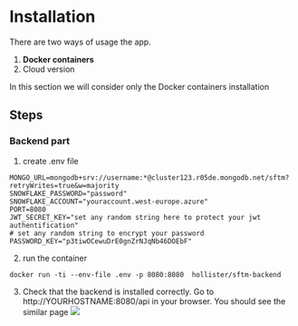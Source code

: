 # Installation

There are two ways of usage the app.
1. **Docker containers**
2. Cloud version

In this section we will consider only the Docker containers installation


## Steps

### Backend part

1. create .env file

```
MONGO_URL=mongodb+srv://username:*@cluster123.r05de.mongodb.net/sftm?retryWrites=true&w=majority
SNOWFLAKE_PASSWORD="password"
SNOWFLAKE_ACCOUNT="youraccount.west-europe.azure"
PORT=8080
JWT_SECRET_KEY="set any random string here to protect your jwt authentification"
# set any random string to encrypt your password
PASSWORD_KEY="p3tiwOCewuDrE0gnZrNJqNb46DOEbF"
```

2. run the container
```
docker run -ti --env-file .env -p 8080:8080  hollister/sftm-backend
```

3. Check that the backend is installed correctly. Go to http://YOURHOSTNAME:8080/api in your browser. You should see the similar page
![](https://firebasestorage.googleapis.com/v0/b/snowflake-test-manager.appspot.com/o/backend%2Fbackend.jpg?alt=media&token=fe784267-bf65-4e99-b5a7-2903133fec72)
